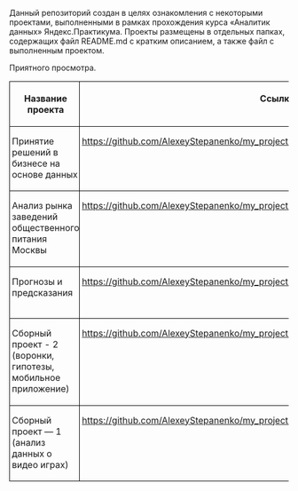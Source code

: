 Данный
репозиторий создан в целях ознакомления
с некоторыми проектами, выполненными
в рамках прохождения курса «Аналитик
данных» Яндекс.Практикума. Проекты
размещены в отдельных папках, содержащих
файл README.md с кратким описанием, а также
файл с выполненным проектом. 

Приятного
просмотра.


<table width="60%" cellpadding="4" cellspacing="0">
	<col width="85*">
	<col width="150*">
	<tr valign="top">
		<td width="33%" style="border-top: 1px solid #000000; border-bottom: 1px solid #000000; border-left: 1px solid #000000; border-right: none; padding-top: 0.1cm; padding-bottom: 0.1cm; padding-left: 0.1cm; padding-right: 0cm">
			<p align="center"><b>Название проекта</b></p>
		</td>
		<td width="67%" style="border: 1px solid #000000; padding: 0.1cm">
			<p align="center"><b>Ссылка</b></p>
		</td>
	</tr>
	<tr valign="top">
		<td width="33%" style="border-top: none; border-bottom: 1px solid #000000; border-left: 1px solid #000000; border-right: none; padding-top: 0cm; padding-bottom: 0.1cm; padding-left: 0.1cm; padding-right: 0cm">
			<p>Принятие решений в бизнесе на основе
			данных</p>
		</td>
		<td width="67%" style="border-top: none; border-bottom: 1px solid #000000; border-left: 1px solid #000000; border-right: 1px solid #000000; padding-top: 0cm; padding-bottom: 0.1cm; padding-left: 0.1cm; padding-right: 0.1cm">
			<p><a href="https://github.com/AlexeyStepanenko/my_projects/tree/master/ab_testing_business_analysis">https://github.com/AlexeyStepanenko/my_projects/tree/master/ab_testing_business_analysis</a></p>
		</td>
	</tr>
	<tr valign="top">
		<td width="33%" style="border-top: none; border-bottom: 1px solid #000000; border-left: 1px solid #000000; border-right: none; padding-top: 0cm; padding-bottom: 0.1cm; padding-left: 0.1cm; padding-right: 0cm">
			<p>Анализ рынка заведений общественного
			питания Москвы</p>
		</td>
		<td width="67%" style="border-top: none; border-bottom: 1px solid #000000; border-left: 1px solid #000000; border-right: 1px solid #000000; padding-top: 0cm; padding-bottom: 0.1cm; padding-left: 0.1cm; padding-right: 0.1cm">
			<p><a href="https://github.com/AlexeyStepanenko/my_projects/tree/master/fast_food_and_restaurants">https://github.com/AlexeyStepanenko/my_projects/tree/master/fast_food_and_restaurants</a></p>
		</td>
	</tr>
	<tr valign="top">
		<td width="33%" style="border-top: none; border-bottom: 1px solid #000000; border-left: 1px solid #000000; border-right: none; padding-top: 0cm; padding-bottom: 0.1cm; padding-left: 0.1cm; padding-right: 0cm">
			<p>Прогнозы и предсказания</p>
		</td>
		<td width="67%" style="border-top: none; border-bottom: 1px solid #000000; border-left: 1px solid #000000; border-right: 1px solid #000000; padding-top: 0cm; padding-bottom: 0.1cm; padding-left: 0.1cm; padding-right: 0.1cm">
			<p><a href="https://github.com/AlexeyStepanenko/my_projects/tree/master/machine_learning_forecasting">https://github.com/AlexeyStepanenko/my_projects/tree/master/machine_learning_forecasting</a></p>
			<p><br/>

</p>
		</td>
	</tr>
	<tr valign="top">
		<td width="33%" style="border-top: none; border-bottom: 1px solid #000000; border-left: 1px solid #000000; border-right: none; padding-top: 0cm; padding-bottom: 0.1cm; padding-left: 0.1cm; padding-right: 0cm">
			<p>Сборный проект - 2 (воронки, гипотезы,
			мобильное приложение)</p>
		</td>
		<td width="67%" style="border-top: none; border-bottom: 1px solid #000000; border-left: 1px solid #000000; border-right: 1px solid #000000; padding-top: 0cm; padding-bottom: 0.1cm; padding-left: 0.1cm; padding-right: 0.1cm">
			<p><a href="https://github.com/AlexeyStepanenko/my_projects/tree/master/mobile_app_analysis">https://github.com/AlexeyStepanenko/my_projects/tree/master/mobile_app_analysis</a></p>
			<p><br/>

</p>
		</td>
	</tr>
	<tr valign="top">
		<td width="33%" style="border-top: none; border-bottom: 1px solid #000000; border-left: 1px solid #000000; border-right: none; padding-top: 0cm; padding-bottom: 0.1cm; padding-left: 0.1cm; padding-right: 0cm">
			<p>Сборный проект — 1 (анализ данных о
			видео играх) 
			</p>
		</td>
		<td width="67%" style="border-top: none; border-bottom: 1px solid #000000; border-left: 1px solid #000000; border-right: 1px solid #000000; padding-top: 0cm; padding-bottom: 0.1cm; padding-left: 0.1cm; padding-right: 0.1cm">
			<p><a href="https://github.com/AlexeyStepanenko/my_projects/tree/master/video_games_history_data">https://github.com/AlexeyStepanenko/my_projects/tree/master/video_games_history_data</a></p>
			<p><br/>

</p>
		</td>
	</tr>
</table>
<p style="margin-bottom: 0cm; line-height: 100%"><br/>

</p>
</body>
</html>
